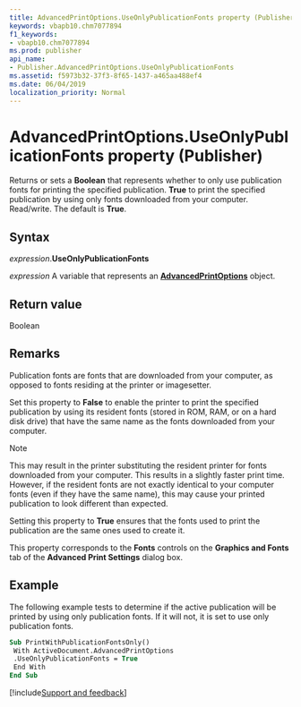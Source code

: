 ```yaml
---
title: AdvancedPrintOptions.UseOnlyPublicationFonts property (Publisher)
keywords: vbapb10.chm7077894
f1_keywords:
- vbapb10.chm7077894
ms.prod: publisher
api_name:
- Publisher.AdvancedPrintOptions.UseOnlyPublicationFonts
ms.assetid: f5973b32-37f3-8f65-1437-a465aa488ef4
ms.date: 06/04/2019
localization_priority: Normal
---
```



# AdvancedPrintOptions.UseOnlyPublicationFonts property (Publisher)

Returns or sets a **Boolean** that represents whether to only use publication fonts for printing the specified publication. **True** to print the specified publication by using only fonts downloaded from your computer. Read/write. The default is **True**.


## Syntax

_expression_.**UseOnlyPublicationFonts**

_expression_ A variable that represents an **[AdvancedPrintOptions](Publisher.AdvancedPrintOptions.md)** object.


## Return value

Boolean


## Remarks

Publication fonts are fonts that are downloaded from your computer, as opposed to fonts residing at the printer or imagesetter.

Set this property to **False** to enable the printer to print the specified publication by using its resident fonts (stored in ROM, RAM, or on a hard disk drive) that have the same name as the fonts downloaded from your computer.

> [!NOTE] 
> This may result in the printer substituting the resident printer for fonts downloaded from your computer. This results in a slightly faster print time. However, if the resident fonts are not exactly identical to your computer fonts (even if they have the same name), this may cause your printed publication to look different than expected.

Setting this property to **True** ensures that the fonts used to print the publication are the same ones used to create it.

This property corresponds to the **Fonts** controls on the **Graphics and Fonts** tab of the **Advanced Print Settings** dialog box.


## Example

The following example tests to determine if the active publication will be printed by using only publication fonts. If it will not, it is set to use only publication fonts.

```vb
Sub PrintWithPublicationFontsOnly() 
 With ActiveDocument.AdvancedPrintOptions 
 .UseOnlyPublicationFonts = True 
 End With 
End Sub
```




[!include[Support and feedback](~/includes/feedback-boilerplate.md)]
